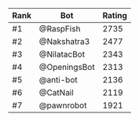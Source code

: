 Rank|Bot|Rating
---|---|---
#1|@RaspFish|2735
#2|@Nakshatra3|2477
#3|@NilatacBot|2343
#4|@OpeningsBot|2313
#5|@anti-bot|2136
#6|@CatNail|2119
#7|@pawnrobot|1921
